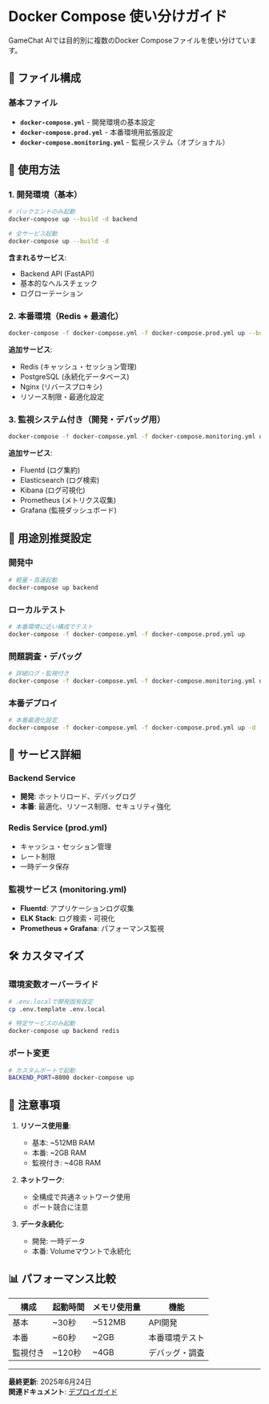 # Docker Compose 使い分けガイド

GameChat AIでは目的別に複数のDocker Composeファイルを使い分けています。

## 📁 ファイル構成

### 基本ファイル
- **`docker-compose.yml`** - 開発環境の基本設定
- **`docker-compose.prod.yml`** - 本番環境用拡張設定
- **`docker-compose.monitoring.yml`** - 監視システム（オプショナル）

## 🚀 使用方法

### 1. 開発環境（基本）
```bash
# バックエンドのみ起動
docker-compose up --build -d backend

# 全サービス起動
docker-compose up --build -d
```

**含まれるサービス**:
- Backend API (FastAPI)
- 基本的なヘルスチェック
- ログローテーション

### 2. 本番環境（Redis + 最適化）
```bash
docker-compose -f docker-compose.yml -f docker-compose.prod.yml up --build -d
```

**追加サービス**:
- Redis (キャッシュ・セッション管理)
- PostgreSQL (永続化データベース)
- Nginx (リバースプロキシ)
- リソース制限・最適化設定

### 3. 監視システム付き（開発・デバッグ用）
```bash
docker-compose -f docker-compose.yml -f docker-compose.monitoring.yml up --build -d
```

**追加サービス**:
- Fluentd (ログ集約)
- Elasticsearch (ログ検索)
- Kibana (ログ可視化)
- Prometheus (メトリクス収集)
- Grafana (監視ダッシュボード)

## 🎯 用途別推奨設定

### 開発中
```bash
# 軽量・高速起動
docker-compose up backend
```

### ローカルテスト
```bash
# 本番環境に近い構成でテスト
docker-compose -f docker-compose.yml -f docker-compose.prod.yml up
```

### 問題調査・デバッグ
```bash
# 詳細ログ・監視付き
docker-compose -f docker-compose.yml -f docker-compose.monitoring.yml up
```

### 本番デプロイ
```bash
# 本番最適化設定
docker-compose -f docker-compose.yml -f docker-compose.prod.yml up -d
```

## 🔧 サービス詳細

### Backend Service
- **開発**: ホットリロード、デバッグログ
- **本番**: 最適化、リソース制限、セキュリティ強化

### Redis Service (prod.yml)
- キャッシュ・セッション管理
- レート制限
- 一時データ保存

### 監視サービス (monitoring.yml)
- **Fluentd**: アプリケーションログ収集
- **ELK Stack**: ログ検索・可視化
- **Prometheus + Grafana**: パフォーマンス監視

## 🛠️ カスタマイズ

### 環境変数オーバーライド
```bash
# .env.localで開発固有設定
cp .env.template .env.local

# 特定サービスのみ起動
docker-compose up backend redis
```

### ポート変更
```bash
# カスタムポートで起動
BACKEND_PORT=8000 docker-compose up
```

## 🚨 注意事項

1. **リソース使用量**: 
   - 基本: ~512MB RAM
   - 本番: ~2GB RAM  
   - 監視付き: ~4GB RAM

2. **ネットワーク**:
   - 全構成で共通ネットワーク使用
   - ポート競合に注意

3. **データ永続化**:
   - 開発: 一時データ
   - 本番: Volumeマウントで永続化

## 📊 パフォーマンス比較

| 構成 | 起動時間 | メモリ使用量 | 機能 |
|------|----------|-------------|------|
| 基本 | ~30秒 | ~512MB | API開発 |
| 本番 | ~60秒 | ~2GB | 本番環境テスト |
| 監視付き | ~120秒 | ~4GB | デバッグ・調査 |

---

**最終更新**: 2025年6月24日  
**関連ドキュメント**: [デプロイガイド](docs/deployment/deployment-guide.md)
